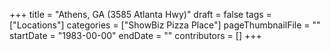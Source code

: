 +++
title = "Athens, GA (3585 Atlanta Hwy)"
draft = false
tags = ["Locations"]
categories = ["ShowBiz Pizza Place"]
pageThumbnailFile = ""
startDate = "1983-00-00"
endDate = ""
contributors = []
+++
